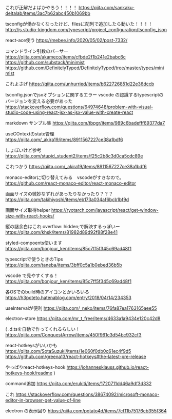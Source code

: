 
これが正解だよばかやろう！！！！
https://qiita.com/sankaku-deltalab/items/3ac7b62abc450b1069bb

tsconfigが働かなくなったけど、filesに配列で追加したら動いた！！！！
http://js.studio-kingdom.com/typescript/project_configuration/tsconfig_json

react-ace使う
https://mebee.info/2020/05/02/post-7332/

コマンドライン引数のパーサー
https://qiita.com/akameco/items/cfbde2f1b241e2babc6c
https://github.com/substack/minimist
https://github.com/DefinitelyTyped/DefinitelyTyped/tree/master/types/minimist

これよさげ
https://qiita.com/unhurried/items/b622726851d22e36dccb

tsconfig.jsonでjsxオプションに関するエラー
vscode の認識するtypescriptのバージョンを変える必要があった
https://stackoverflow.com/questions/64974648/problem-with-visual-studio-code-using-react-jsx-as-jsx-value-with-create-react

markdown サンプル集
https://qiita.com/tbpgr/items/989c6badefff69377da7

useCOntextのstate管理
https://qiita.com/_akira19/items/8911567227ce38a1bdf6

しょぼいけど参考
https://qiita.com/stupid_student2/items/f25c2b8c3d0ca5cdc89e

これつかう
https://qiita.com/_akira19/items/8911567227ce38a1bdf6

monaco-editorに切り替えてみる　vscodeがすきなので。
https://github.com/react-monaco-editor/react-monaco-editor

画面サイズの微妙なずれがあったりなかったり？？？
https://qiita.com/takihiyoshi/items/eb173a034af6bcb1bf9d

画面サイズ取得helper
https://ryotarch.com/javascript/react/get-window-size-with-react-hooks/

縦の謎余白はこれ
overflow: hidden;で解決するっぽいー
https://qiita.com/khsk/items/81982d89d92f88f28e41

styled-compoents使います
https://qiita.com/bonjour_ken/items/85c7ff5f345c69ad48f1

typescriptで使うときのTips
https://qiita.com/taneba/items/3bff0c5a1b0ebed36b5b

vscode で見やすくする！
https://qiita.com/bonjour_ken/items/85c7ff5f345c69ad48f1

各OSでのbuild時のアイコンとかいろいろ
https://h3poteto.hatenablog.com/entry/2018/04/14/234353

useIntervalが便利
https://qiita.com/_neko/items/76fa87ea1763165aee55

electron-store
https://qiita.com/mr_t_free/items/4633a1a9434e120c42d8


(
.d.tsを自動で作ってくれるらしい！
https://qiita.com/ConquestArrow/items/450f961c3d54bc932cf3

react-hotkeysがいいかも
https://qiita.com/SotaSuzuki/items/1e060f0db0c61ec4f9d5
https://github.com/greena13/react-hotkeys#the-latest-pre-release

やっぱりreact-hotkeys-hook
https://johannesklauss.github.io/react-hotkeys-hook/readme
)

command追加
https://qiita.com/erukiti/items/1720711dd46a9df3d332

これ
https://stackoverflow.com/questions/38674092/microsoft-monaco-editor-in-browser-get-value-of-line

electron の表示回り
https://qiita.com/potato4d/items/7cf11b75176cb355f364
